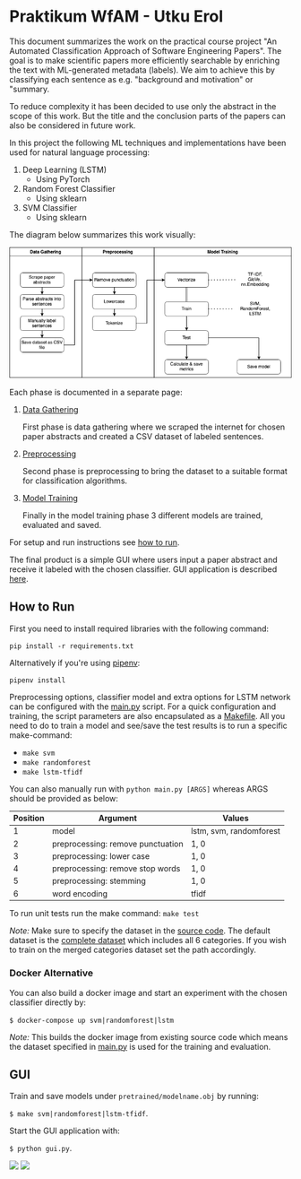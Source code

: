 # Praktikum WfAM - Utku Erol

This document summarizes the work on the practical course project "An Automated Classification Approach of Software Engineering Papers". The goal is to make scientific papers more efficiently searchable by enriching the text with ML-generated metadata (labels). We aim to achieve this by classifying each sentence as e.g. "background and motivation" or "summary. 

To reduce complexity it has been decided to use only the abstract in the scope of this work. But the title and the conclusion parts of the papers can also be considered in future work. 

In this project the following ML techniques and implementations have been used for natural language processing: 

  1. Deep Learning (LSTM)   
     - Using PyTorch 
  2. Random Forest Classifier
     - Using sklearn 
  3. SVM Classifier 
     - Using sklearn

The diagram below summarizes this work visually: 

![](img/process.drawio.png)

Each phase is documented in a separate page:

1. [Data Gathering](pages/data-gathering.md)
      
    First phase is data gathering where we scraped the internet for chosen paper abstracts and created a CSV dataset of labeled sentences. 

2. [Preprocessing](pages/preprocessing.md)
    
    Second phase is preprocessing to bring the dataset to a suitable format for classification algorithms. 
    
3. [Model Training](pages/models.md)
    
    Finally in the model training phase 3 different models are trained, evaluated and saved.   

For setup and run instructions see [how to run](#how-to-run). 

The final product is a simple GUI where users input a paper abstract and receive it labeled with the chosen classifier. GUI application is described [here](#gui).

## How to Run

First you need to install required libraries with the following command: 
```
pip install -r requirements.txt 
```

Alternatively if you're using [pipenv](https://realpython.com/pipenv-guide/): 
```
pipenv install
```

Preprocessing options, classifier model and extra options for LSTM network can be configured with the [main.py](main.py) script. For a quick configuration and training, the script parameters are also encapsulated as a [Makefile](Makefile). All you need to do to train a model and see/save the test results is to run a specific make-command: 

- ```make svm``` 
- ```make randomforest```
- ```make lstm-tfidf```

You can also manually run with ```python main.py [ARGS]``` whereas ARGS should be provided as below:

| Position | Argument                          | Values                  |
| -------- | --------------------------------- | ----------------------- |
| 1        | model                             | lstm, svm, randomforest |
| 2        | preprocessing: remove punctuation | 1, 0                    |
| 3        | preprocessing: lower case         | 1, 0                    |
| 4        | preprocessing: remove stop words  | 1, 0                    |
| 5        | preprocessing: stemming           | 1, 0                    |
| 6        | word encoding                     | tfidf                   |

To run unit tests run the make command: ```make test``` 

*Note:* Make sure to specify the dataset in the [source code](main.py). The default dataset is the [complete dataset](data/sentences_all.csv) which includes all 6 categories. If you wish to train on the merged categories dataset set the path accordingly.

### Docker Alternative

You can also build a docker image and start an experiment with the chosen classifier directly by: 

```$ docker-compose up svm|randomforest|lstm``` 

*Note:* This builds the docker image from existing source code which means the dataset specified in [main.py](main.py) is used for the training and evaluation. 

## GUI 

Train and save models under ```pretrained/modelname.obj``` by running:

 ```$ make svm|randomforest|lstm-tfidf```. 

Start the GUI application with: 

```$ python gui.py```. 


![](img/gui_example_in.png) 
![](img/gui_example_out.png)